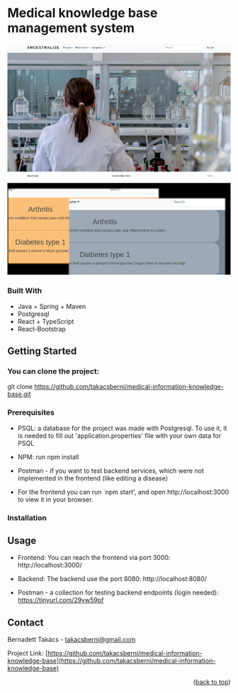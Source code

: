 # Medical knowledge base management system
![alt text](https://github.com/takacsberni/medical-information-knowledge-base/blob/master/home-screenshot.png?raw=true)
![alt text](https://github.com/takacsberni/medical-information-knowledge-base/blob/master/color_themes.png?raw=true)


### Built With
- Java + Spring + Maven
- Postgresql
- React + TypeScript
- React-Bootstrap



## Getting Started
### You can clone the project:
git clone https://github.com/takacsberni/medical-information-knowledge-base.git



### Prerequisites
- PSQL: a database for the project was made with Postgresql. To use it, it is needed to fill out 'application.properties' file with your own data for PSQL
- NPM: run npm install
- Postman - if you want to test backend services, which were not implemented in the frontend (like editing a disease)

- For the frontend you can run `npm start', and open http://localhost:3000 to view it in your browser.

### Installation


## Usage
- Frontend: 
You can reach the frontend via port 3000: http://localhost:3000/
- Backend: 
The backend use the port 8080: http://localhost:8080/

- Postman - a collection for testing backend endpoints (login needed):
https://tinyurl.com/29yw59pf




## Contact

Bernadett Takács - takacsberni@gmail.com

Project Link: [https://github.com/takacsberni/medical-information-knowledge-base](https://github.com/takacsberni/medical-information-knowledge-base)

<p align="right">(<a href="#readme-top">back to top</a>)</p>
